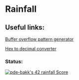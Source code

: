 # Rainfall

## Useful links:
[Buffer overflow pattern generator](https://wiremask.eu/tools/buffer-overflow-pattern-generator/)

[Hex to decimal converter](https://www.rapidtables.com/convert/number/hex-to-decimal.html)

### Status:
[![pde-bakk's 42 rainfall Score](https://badge42.vercel.app/api/v2/cl1kxvlgu002109lfx5bumh9s/project/2870125)](https://github.com/JaeSeoKim/badge42)
